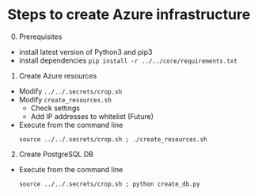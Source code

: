 # Steps to create Azure infrastructure

0. Prerequisites

  - install latest version of Python3 and pip3
  - install dependencies
    `pip install -r ../../core/requirements.txt`

1. Create Azure resources

  - Modify `../../.secrets/crop.sh`
  - Modify `create_resources.sh`
    - Check settings
    - Add IP addresses to whitelist (Future)
  - Execute from the command line
    ```{bash}
    source ../../.secrets/crop.sh ; ./create_resources.sh
    ```

2. Create PostgreSQL DB
  
  - Execute from the command line

    ```
    source ../../.secrets/crop.sh ; python create_db.py
    ```
